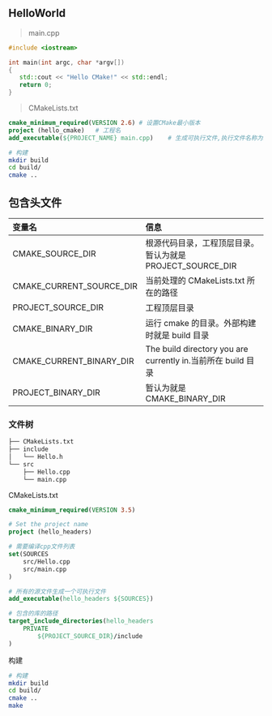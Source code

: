 <!--
title: Cmake
sort:
-->

## HelloWorld

> main.cpp

```cpp
#include <iostream>

int main(int argc, char *argv[])
{
   std::cout << "Hello CMake!" << std::endl;
   return 0;
}
```

> CMakeLists.txt

```cmake
cmake_minimum_required(VERSION 2.6)	# 设置CMake最小版本
project (hello_cmake)	# 工程名
add_executable(${PROJECT_NAME} main.cpp)	# 生成可执行文件,执行文件名称为工程名
```

```bash
# 构建
mkdir build
cd build/
cmake ..
```

## 包含头文件

| 变量名                   | 信息                                                         |
| :----------------------- | :----------------------------------------------------------- |
| CMAKE_SOURCE_DIR         | 根源代码目录，工程顶层目录。暂认为就是 PROJECT_SOURCE_DIR    |
| CMAKE_CURRENT_SOURCE_DIR | 当前处理的 CMakeLists.txt 所在的路径                         |
| PROJECT_SOURCE_DIR       | 工程顶层目录                                                 |
| CMAKE_BINARY_DIR         | 运行 cmake 的目录。外部构建时就是 build 目录                 |
| CMAKE_CURRENT_BINARY_DIR | The build directory you are currently in.当前所在 build 目录 |
| PROJECT_BINARY_DIR       | 暂认为就是 CMAKE_BINARY_DIR                                  |

### 文件树

```bash
├── CMakeLists.txt
├── include
│   └── Hello.h
└── src
    ├── Hello.cpp
    └── main.cpp
```

CMakeLists.txt

```cmake
cmake_minimum_required(VERSION 3.5)

# Set the project name
project (hello_headers)

# 需要编译cpp文件列表
set(SOURCES
    src/Hello.cpp
    src/main.cpp
)

# 所有的源文件生成一个可执行文件
add_executable(hello_headers ${SOURCES})

# 包含的库的路径
target_include_directories(hello_headers
    PRIVATE
        ${PROJECT_SOURCE_DIR}/include
)
```

构建

```bash
# 构建
mkdir build
cd build/
cmake ..
make
```
